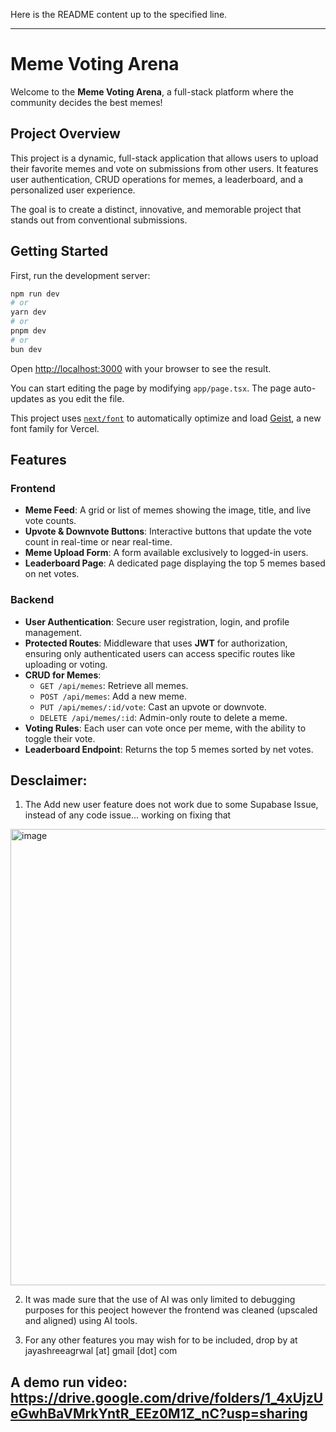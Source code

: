 Here is the README content up to the specified line.

-----

# Meme Voting Arena 

Welcome to the **Meme Voting Arena**, a full-stack platform where the community decides the best memes\!

## Project Overview

This project is a dynamic, full-stack application that allows users to upload their favorite memes and vote on submissions from other users. It features user authentication, CRUD operations for memes, a leaderboard, and a personalized user experience.

The goal is to create a distinct, innovative, and memorable project that stands out from conventional submissions.

## Getting Started

First, run the development server:

```bash
npm run dev
# or
yarn dev
# or
pnpm dev
# or
bun dev
```

Open [http://localhost:3000](https://www.google.com/search?q=http://localhost:3000) with your browser to see the result.

You can start editing the page by modifying `app/page.tsx`. The page auto-updates as you edit the file.

This project uses [`next/font`](https://www.google.com/search?q=%5Bhttps://nextjs.org/docs/app/building-your-application/optimizing/fonts%5D\(https://nextjs.org/docs/app/building-your-application/optimizing/fonts\)) to automatically optimize and load [Geist](https://vercel.com/font), a new font family for Vercel.

## Features

### Frontend

  - **Meme Feed**: A grid or list of memes showing the image, title, and live vote counts.
  - **Upvote & Downvote Buttons**: Interactive buttons that update the vote count in real-time or near real-time.
  - **Meme Upload Form**: A form available exclusively to logged-in users.
  - **Leaderboard Page**: A dedicated page displaying the top 5 memes based on net votes.

### Backend

  - **User Authentication**: Secure user registration, login, and profile management.
  - **Protected Routes**: Middleware that uses **JWT** for authorization, ensuring only authenticated users can access specific routes like uploading or voting.
  - **CRUD for Memes**:
      - `GET /api/memes`: Retrieve all memes.
      - `POST /api/memes`: Add a new meme.
      - `PUT /api/memes/:id/vote`: Cast an upvote or downvote.
      - `DELETE /api/memes/:id`: Admin-only route to delete a meme.
  - **Voting Rules**: Each user can vote once per meme, with the ability to toggle their vote.
  - **Leaderboard Endpoint**: Returns the top 5 memes sorted by net votes.



## Desclaimer: 
1. The Add new user feature does not work due to some Supabase Issue, instead of any code issue... working on fixing that
<img width="1178" height="730" alt="image" src="https://github.com/user-attachments/assets/7259541a-0770-4af0-b088-1fab23d64000" />

2. It was made sure that the use of AI was only limited to debugging purposes for this peoject however the frontend was cleaned (upscaled and aligned) using AI tools.

3. For any other features you may wish for to be included, drop by at jayashreeagrwal [at] gmail [dot] com

## A demo run video: https://drive.google.com/drive/folders/1_4xUjzUeGwhBaVMrkYntR_EEz0M1Z_nC?usp=sharing

